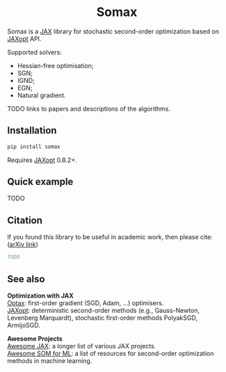 <h1 align='center'>Somax</h1>

Somax is a [JAX](https://github.com/google/jax) library for 
stochastic second-order optimization 
based on [JAXopt](https://github.com/google/jaxopt) API.

Supported solvers:
- Hessian-free optimisation;
- SGN;
- IGND;
- EGN;
- Natural gradient.

TODO links to papers and descriptions of the algorithms. 


## Installation

```bash
pip install somax
```

Requires [JAXopt](https://github.com/patrick-kidger/equinox) 0.8.2+.



## Quick example

TODO




## Citation

If you found this library to be useful in academic work, then please cite: 
([arXiv link](TODO))

```bibtex
TODO
```



## See also

**Optimization with JAX**  
[Optax](https://github.com/google-deepmind/optax): first-order gradient (SGD, Adam, ...) optimisers.  
[JAXopt](https://github.com/google/jaxopt): deterministic second-order methods (e.g., Gauss-Newton, Levenberg Marquardt), stochastic first-order methods PolyakSGD, ArmijoSGD.

**Awesome Projects**  
[Awesome JAX](https://github.com/n2cholas/awesome-jax): a longer list of various JAX projects.  
[Awesome SOM for ML](https://github.com/cor3bit/awesome-som4ml): a list 
of resources for second-order optimization methods in machine learning.  
